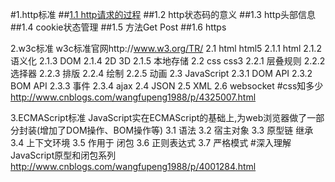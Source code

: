 #1.http标准
##[1.1 http请求的过程](./details/1.http标准.md)
##1.2 http状态码的意义
##1.3 http头部信息
##1.4 cookie状态管理
##1.5 方法Get Post
##1.6 https

2.w3c标准
w3c标准官网http://www.w3.org/TR/
2.1 html html5
2.1.1 html
2.1.2 语义化
2.1.3 DOM
2.1.4 2D 3D
2.1.5 本地存储
2.2 css css3
2.2.1 层叠规则
2.2.2 选择器
2.2.3 排版
2.2.4 绘制
2.2.5 动画
2.3 JavaScript
2.3.1 DOM API
2.3.2 BOM API
2.3.3 事件
2.3.4 ajax
2.4 JSON
2.5 XML
2.6 websocket
#css知多少 http://www.cnblogs.com/wangfupeng1988/p/4325007.html

3.ECMAScript标准
JavaScript实在ECMAScript的基础上,为web浏览器做了一部分封装(增加了DOM操作、BOM操作等)
3.1 语法
3.2 宿主对象
3.3 原型链 继承
3.4 上下文环境
3.5 作用于 闭包
3.6 正则表达式
3.7 严格模式
#深入理解JavaScript原型和闭包系列 http://www.cnblogs.com/wangfupeng1988/p/4001284.html